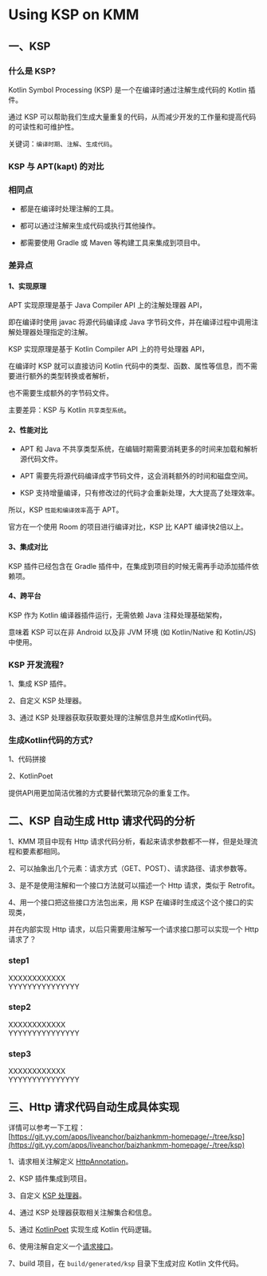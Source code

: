 # Using KSP on KMM

## 一、KSP

### 什么是 KSP?
Kotlin Symbol Processing (KSP) 是一个在编译时通过注解生成代码的 Kotlin 插件。<br />

通过 KSP 可以帮助我们生成大量重复的代码，从而减少开发的工作量和提高代码的可读性和可维护性。<br />

关键词：`编译时期`、`注解`、`生成代码`。

### KSP 与 APT(kapt) 的对比

### 相同点
* 都是在编译时处理注解的工具。

* 都可以通过注解来生成代码或执行其他操作。

* 都需要使用 Gradle 或 Maven 等构建工具来集成到项目中。

### 差异点

#### 1、实现原理
APT 实现原理是基于 Java Compiler API 上的注解处理器 API，<br />

即在编译时使用 javac 将源代码编译成 Java 字节码文件，并在编译过程中调用注解处理器处理指定的注解。<br />

KSP 实现原理是基于 Kotlin Compiler API 上的符号处理器 API，<br />

在编译时 KSP 就可以直接访问 Kotlin 代码中的类型、函数、属性等信息，而不需要进行额外的类型转换或者解析，<br />

也不需要生成额外的字节码文件。<br />

主要差异：KSP 与 Kotlin `共享类型系统`。

#### 2、性能对比
* APT 和 Java 不共享类型系统，在编辑时期需要消耗更多的时间来加载和解析源代码文件。

* APT 需要先将源代码编译成字节码文件，这会消耗额外的时间和磁盘空间。

* KSP 支持增量编译，只有修改过的代码才会重新处理，大大提高了处理效率。

所以，KSP `性能和编译效率`高于 APT。<br />

官方在一个使用 Room 的项目进行编译对比，KSP 比 KAPT 编译快2倍以上。

#### 3、集成对比
KSP 插件已经包含在 Gradle 插件中，在集成到项目的时候无需再手动添加插件依赖项。

#### 4、跨平台
KSP 作为 Kotlin 编译器插件运行，无需依赖 Java 注释处理基础架构，<br />

意味着 KSP 可以在非 Android 以及非 JVM 环境 (如 Kotlin/Native 和 Kotlin/JS) 中使用。

### KSP 开发流程?
1、集成 KSP 插件。<br />

2、自定义 KSP 处理器。<br />

3、通过 KSP 处理器获取获取要处理的注解信息并生成Kotlin代码。

### 生成Kotlin代码的方式?
1、代码拼接

2、KotlinPoet<br />

提供API用更加简洁优雅的方式要替代繁琐冗杂的重复工作。

## 二、KSP 自动生成 Http 请求代码的分析

1、KMM 项目中现有 Http 请求代码分析，看起来请求参数都不一样，但是处理流程和要素都相同。<br />

2、可以抽象出几个元素：请求方式（GET、POST）、请求路径、请求参数等。<br />

3、是不是使用注解和一个接口方法就可以描述一个 Http 请求，类似于 Retrofit。<br />

4、用一个接口把这些接口方法包出来，用 KSP 在编译时生成这个这个接口的实现类，<br />

并在内部实现 Http 请求，以后只需要用注解写一个请求接口那可以实现一个 Http 请求了？

### step1
XXXXXXXXXXXX<br />
YYYYYYYYYYYYYYY<br />

### step2
XXXXXXXXXXXX<br />
YYYYYYYYYYYYYYY<br />

### step3
XXXXXXXXXXXX<br />
YYYYYYYYYYYYYYY<br />

## 三、Http 请求代码自动生成具体实现

详情可以参考一下工程：<br />
[https://git.yy.com/apps/liveanchor/baizhankmm-homepage/-/tree/ksp](https://git.yy.com/apps/liveanchor/baizhankmm-homepage/-/tree/ksp)

1、请求相关注解定义 [HttpAnnotation](https://git.yy.com/apps/liveanchor/baizhankmm-homepage/-/blob/ksp/anotation/src/commonMain/kotlin/kmm/baizhan/homepage/anotation/HttpAnnotation.kt)。<br />

2、KSP 插件集成到项目。<br />

3、自定义 [KSP 处理器](https://git.yy.com/apps/liveanchor/baizhankmm-homepage/-/blob/ksp/kspcompiler/src/main/kotlin/kmm/baizhan/homepage/kspcompiler/KspProcessorProvider.kt)。<br />

4、通过 KSP 处理器获取相关注解集合和信息。<br />

5、通过 [KotlinPoet](https://git.yy.com/apps/liveanchor/baizhankmm-homepage/-/blob/ksp/kspcompiler/src/main/kotlin/kmm/baizhan/homepage/kspcompiler/HttpImplGenerator.kt) 实现生成 Kotlin 代码逻辑。<br />

6、使用注解自定义一个[请求接口](https://git.yy.com/apps/liveanchor/baizhankmm-homepage/-/blob/ksp/homepage/src/commonMain/kotlin/kmm/baizhan/homepage/http/IHttpRecommendApi.kt)。<br />

7、build 项目，在 `build/generated/ksp` 目录下生成对应 Kotlin 文件代码。


